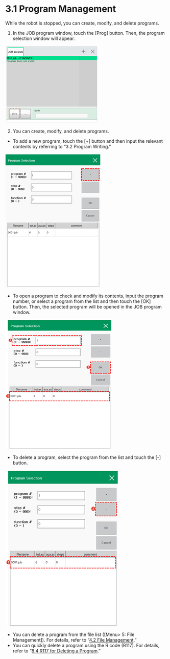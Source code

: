 # 3.1 Program Management

While the robot is stopped, you can create, modify, and delete programs.

1.	In the JOB program window, touch the \[Prog\] button. Then, the program selection window will appear.

![](../.gitbook/assets/image%20%28344%29.png)



2.	You can create, modify, and delete programs.

* To add a new program, touch the \[+\] button and then input the relevant contents by referring to “3.2 Program Writing.”

![](../.gitbook/assets/image%20%28353%29.png)

* To open a program to check and modify its contents, input the program number, or select a program from the list and then touch the \[OK\] button. Then, the selected program will be opened in the JOB program window.

![](../.gitbook/assets/image%20%28346%29.png)

* To delete a program, select the program from the list and touch the \[-\] button.

![](../.gitbook/assets/image%20%28357%29.png)

* You can delete a program from the file list \(\[Menu&gt; 5: File Management\]\). For details, refer to “[4.2 File Management](../4-menu/4-2-file-manager/).”
* You can quickly delete a program using the R code \(R117\). For details, refer to “[8.4 R117 for Deleting a Program](../8-r-code/r117.md).”





